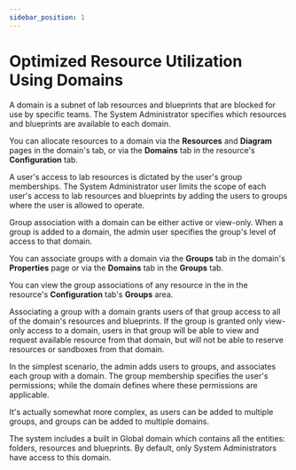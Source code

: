 ```yaml
---
sidebar_position: 1
---
```


# Optimized Resource Utilization Using Domains

A domain is a subnet of lab resources and blueprints that are blocked for use by specific teams. The System Administrator specifies which resources and blueprints are available to each domain.

You can allocate resources to a domain via the **Resources** and **Diagram** pages in the domain's tab, or via the **Domains** tab in the resource's **Configuration** tab.

A user's access to lab resources is dictated by the user's group memberships. The System Administrator user limits the scope of each user's access to lab resources and blueprints by adding the users to groups where the user is allowed to operate.

Group association with a domain can be either active or view-only. When a group is added to a domain, the admin user specifies the group's level of access to that domain.

You can associate groups with a domain via the **Groups** tab in the domain's **Properties** page or via the **Domains** tab in the **Groups** tab.

You can view the group associations of any resource in the in the resource's **Configuration** tab's **Groups** area.

Associating a group with a domain grants users of that group access to all of the domain's resources and blueprints. If the group is granted only view-only access to a domain, users in that group will be able to view and request available resource from that domain, but will not be able to reserve resources or sandboxes from that domain.

In the simplest scenario, the admin adds users to groups, and associates each group with a domain. The group membership specifies the user's permissions; while the domain defines where these permissions are applicable.

It's actually somewhat more complex, as users can be added to multiple groups, and groups can be added to multiple domains.

The system includes a built in Global domain which contains all the entities: folders, resources and blueprints. By default, only System Administrators have access to this domain.
